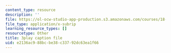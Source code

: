 ```yaml
---
content_type: resource
description: ''
file: https://ol-ocw-studio-app-production.s3.amazonaws.com/courses/18-06sc-linear-algebra-fall-2011/e2136ac988bcbe38c33792dc63ea1f66_rMv2rDiOTsI.srt
file_type: application/x-subrip
learning_resource_types: []
resourcetype: Other
title: 3play caption file
uid: e2136ac9-88bc-be38-c337-92dc63ea1f66
---
```

